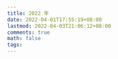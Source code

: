 ```yaml
---
title: 2022 年
date: 2022-04-01T17:55:19+08:00
lastmod: 2022-04-03T21:06:12+08:00
comments: true
math: false
tags:
---
```


